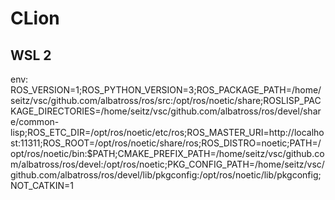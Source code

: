 # CLion

## WSL 2
env: ROS_VERSION=1;ROS_PYTHON_VERSION=3;ROS_PACKAGE_PATH=/home/seitz/vsc/github.com/albatross/ros/src:/opt/ros/noetic/share;ROSLISP_PACKAGE_DIRECTORIES=/home/seitz/vsc/github.com/albatross/ros/devel/share/common-lisp;ROS_ETC_DIR=/opt/ros/noetic/etc/ros;ROS_MASTER_URI=http://localhost:11311;ROS_ROOT=/opt/ros/noetic/share/ros;ROS_DISTRO=noetic;PATH=/opt/ros/noetic/bin:$PATH;CMAKE_PREFIX_PATH=/home/seitz/vsc/github.com/albatross/ros/devel:/opt/ros/noetic;PKG_CONFIG_PATH=/home/seitz/vsc/github.com/albatross/ros/devel/lib/pkgconfig:/opt/ros/noetic/lib/pkgconfig;NOT_CATKIN=1
